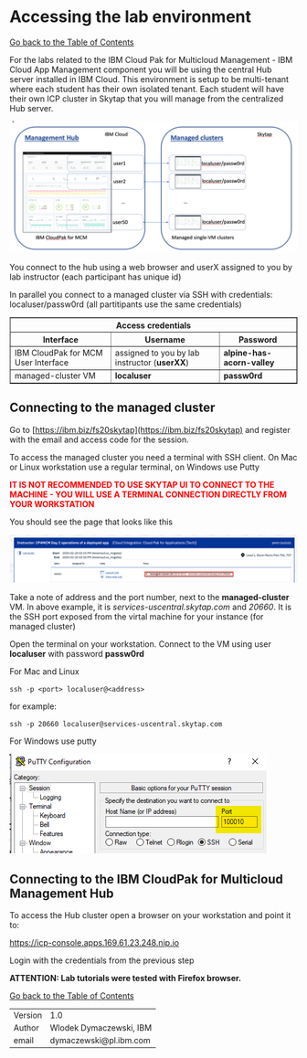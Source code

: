 # Accessing the lab environment

[Go back to the Table of Contents](../../README.md)

For the labs related to the IBM Cloud Pak for Multicloud Management - IBM Cloud App Management component you will be using the central Hub server installed in IBM Cloud. This environment is setup to be multi-tenant where each student has their own isolated tenant.  Each student will have their own ICP cluster in Skytap that you will manage from the centralized Hub server.

![](images/2020-03-03-08-59-30.png)

You connect to the hub using a web browser and userX assigned to you by lab instructor (each participant has unique id)

In parallel you connect to a managed cluster via SSH with credentials: localuser/passw0rd (all partitipants use the same credentials)

<table border="1">
<tr><th colspan="3">Access credentials</th></tr>
<tr><th>Interface</th><th>Username</th><th>Password</th></tr>
<tr><td>IBM CloudPak for MCM User Interface</td><td>assigned to you by lab instructor (<b>userXX</b>)</td><td><b>alpine-has-acorn-valley</b></td></tr>
<tr><td>managed-cluster VM</td><td><b>localuser</b></td><td><b>passw0rd</b></td></tr>
</table>


## Connecting to the managed cluster

Go to [https://ibm.biz/fs20skytap](https://ibm.biz/fs20skytap) and register with the email and access code for the session.

To access the managed cluster you need a terminal with SSH client. On Mac or Linux workstation use a regular terminal, on Windows use Putty

<span style="color:red">**IT IS NOT RECOMMENDED TO USE SKYTAP UI TO CONNECT TO THE MACHINE - YOU WILL USE A TERMINAL CONNECTION DIRECTLY FROM YOUR WORKSTATION**</span>

You should see the page that looks like this

![](images/2020-02-20-23-18-36.png)

Take a note of address and the port number, next to the **managed-cluster** VM. In above example, it is *services-uscentral.skytap.com* and *20660*. It is the SSH port exposed from the virtal machine for your instance (for managed cluster)

Open the terminal on your workstation. Connect to the VM using user **localuser** with password **passw0rd**

For Mac and Linux
```
ssh -p <port> localuser@<address>
```

for example:
```
ssh -p 20660 localuser@services-uscentral.skytap.com
```

For Windows use putty

![](images/2020-01-20-15-25-41.png)

## Connecting to the IBM CloudPak for Multicloud Management Hub

To access the Hub cluster open a browser on your workstation and point it to:


<a href="https://icp-console.apps.169.61.23.248.nip.io" target="_blank">https://icp-console.apps.169.61.23.248.nip.io</a>

Login with the credentials from the previous step

**ATTENTION: Lab tutorials were tested with Firefox browser.**

[Go back to the Table of Contents](../../README.md)

<table>
  <tr>
    <td>Version</td>
    <td>1.0</td>
  </tr>
  <tr>
    <td>Author</td>
    <td>Wlodek Dymaczewski, IBM</td>
  </tr>
  <tr>
    <td>email</td>
    <td>dymaczewski@pl.ibm.com</td>
  </tr>
</table>


